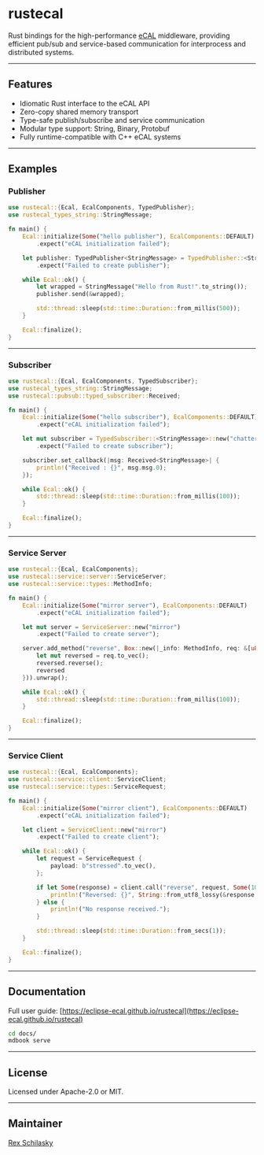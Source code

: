 # rustecal

Rust bindings for the high-performance [eCAL](https://github.com/eclipse-ecal/ecal) middleware, providing efficient pub/sub and service-based communication for interprocess and distributed systems.

---

## Features

- Idiomatic Rust interface to the eCAL API
- Zero-copy shared memory transport
- Type-safe publish/subscribe and service communication
- Modular type support: String, Binary, Protobuf
- Fully runtime-compatible with C++ eCAL systems

---

## Examples

### Publisher

```rust
use rustecal::{Ecal, EcalComponents, TypedPublisher};
use rustecal_types_string::StringMessage;

fn main() {
    Ecal::initialize(Some("hello publisher"), EcalComponents::DEFAULT)
        .expect("eCAL initialization failed");

    let publisher: TypedPublisher<StringMessage> = TypedPublisher::<StringMessage>::new("chatter")
        .expect("Failed to create publisher");

    while Ecal::ok() {
        let wrapped = StringMessage("Hello from Rust!".to_string());
        publisher.send(&wrapped);

        std::thread::sleep(std::time::Duration::from_millis(500));
    }

    Ecal::finalize();
}
```

---

### Subscriber

```rust
use rustecal::{Ecal, EcalComponents, TypedSubscriber};
use rustecal_types_string::StringMessage;
use rustecal::pubsub::typed_subscriber::Received;

fn main() {
    Ecal::initialize(Some("hello subscriber"), EcalComponents::DEFAULT)
        .expect("eCAL initialization failed");

    let mut subscriber = TypedSubscriber::<StringMessage>::new("chatter")
        .expect("Failed to create subscriber");

    subscriber.set_callback(|msg: Received<StringMessage>| {
        println!("Received : {}", msg.msg.0);
    });

    while Ecal::ok() {
        std::thread::sleep(std::time::Duration::from_millis(100));
    }

    Ecal::finalize();
}
```

---

### Service Server

```rust
use rustecal::{Ecal, EcalComponents};
use rustecal::service::server::ServiceServer;
use rustecal::service::types::MethodInfo;

fn main() {
    Ecal::initialize(Some("mirror server"), EcalComponents::DEFAULT)
        .expect("eCAL initialization failed");

    let mut server = ServiceServer::new("mirror")
        .expect("Failed to create server");

    server.add_method("reverse", Box::new(|_info: MethodInfo, req: &[u8]| {
        let mut reversed = req.to_vec();
        reversed.reverse();
        reversed
    })).unwrap();

    while Ecal::ok() {
        std::thread::sleep(std::time::Duration::from_millis(100));
    }

    Ecal::finalize();
}
```

---

### Service Client

```rust
use rustecal::{Ecal, EcalComponents};
use rustecal::service::client::ServiceClient;
use rustecal::service::types::ServiceRequest;

fn main() {
    Ecal::initialize(Some("mirror client"), EcalComponents::DEFAULT)
        .expect("eCAL initialization failed");

    let client = ServiceClient::new("mirror")
        .expect("Failed to create client");

    while Ecal::ok() {
        let request = ServiceRequest {
            payload: b"stressed".to_vec(),
        };

        if let Some(response) = client.call("reverse", request, Some(1000)) {
            println!("Reversed: {}", String::from_utf8_lossy(&response.payload));
        } else {
            println!("No response received.");
        }

        std::thread::sleep(std::time::Duration::from_secs(1));
    }

    Ecal::finalize();
}
```

---

## Documentation

Full user guide: [https://eclipse-ecal.github.io/rustecal](https://eclipse-ecal.github.io/rustecal)

```bash
cd docs/
mdbook serve
```

---

## License

Licensed under Apache-2.0 or MIT.

---

## Maintainer

[Rex Schilasky](https://github.com/rex-schilasky)
